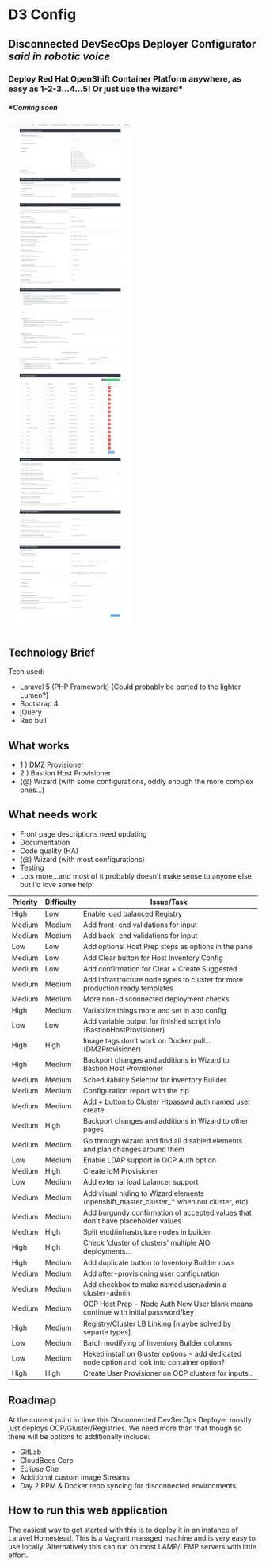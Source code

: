 # D3 Config
## Disconnected DevSecOps Deployer Configurator *said in robotic voice*

### Deploy Red Hat OpenShift Container Platform anywhere, as easy as 1-2-3...4...5! Or just use the wizard*

##### *Coming soon

![Screenshot of the Wizard](https://raw.githubusercontent.com/kenmoini/d3-config/master/misc/screenshot.png)

## Technology Brief
Tech used:

 - Laravel 5 (PHP Framework) [Could probably be ported to the lighter 
Lumen?]
 - Bootstrap 4
 - jQuery
 - Red bull

## What works
 - 1 ) DMZ Provisioner
 - 2 ) Bastion Host Provisioner
 - (@) Wizard (with some configurations, oddly enough the more complex 
ones...)

## What needs work
 - Front page descriptions need updating
 - Documentation
 - Code quality (HA)
 - (@) Wizard (with most configurations)
 - Testing
 - Lots more...and most of it probably doesn't make sense to anyone else but I'd love some help!

| Priority | Difficulty | Issue/Task                                                                                          |
|----------|------------|-----------------------------------------------------------------------------------------------------|
| High     | Low        | Enable load balanced Registry |
| Medium   | Medium     | Add front-end validations for input |
| Medium   | Medium     | Add back-end validations for input |
| Low      | Low        | Add optional Host Prep steps as options in the panel |
| Medium   | Low        | Add Clear button for Host Inventory Config |
| Medium   | Low        | Add confirmation for Clear + Create Suggested |
| Medium   | Medium     | Add infrastructure node types to cluster for more production ready templates |
| Medium   | Medium     | More non-disconnected deployment checks |
| High     | Medium     | Variablize things more and set in app config |
| Low      | Low        | Add variable output for finished script info (BastionHostProvisioner) |
| High     | High       | Image tags don't work on Docker pull...(DMZProvisioner) |
| High     | Medium     | Backport changes and additions in Wizard to Bastion Host Provisioner |
| Medium   | Medium     | Schedulability Selector for Inventory Builder |
| Medium   | Medium     | Configuration report with the zip |
| Medium   | Medium     | Add + button to Cluster Htpasswd auth named user create |
| Medium   | High       | Backport changes and additions in Wizard to other pages |
| Medium   | Medium     | Go through wizard and find all disabled elements and plan changes around them |
| Low      | Medium     | Enable LDAP support in OCP Auth option |
| Medium   | High       | Create IdM Provisioner |
| Low      | Medium     | Add external load balancer support |
| Medium   | Medium     | Add visual hiding to Wizard elements (openshift_master_cluster_* when not cluster, etc) |
| Medium   | Medium     | Add burgundy confirmation of accepted values that don't have placeholder values |
| Medium   | High       | Split etcd/infrastruture nodes in builder |
| High     | High       | Check 'cluster of clusters' multiple AIO deployments... |
| High     | Medium     | Add duplicate button to Inventory Builder rows |
| Medium   | Medium     | Add after-provisioning user configuration |
| Medium   | Medium     | Add checkbox to make named user/admin a cluster-admin |
| Medium   | Medium     | OCP Host Prep - Node Auth New User blank means continue with initial password/key |
| High     | Medium     | Registry/Cluster LB Linking [maybe solved by separte types] |
| Low      | Medium     | Batch modifying of Inventory Builder columns |
| Low      | Medium     | Heketi install on Gluster options - add dedicated node option and look into container option? |
| High     | High       | Create User Provisioner on OCP clusters for inputs... |


## Roadmap
At the current point in time this Disconnected DevSecOps Deployer mostly 
just deploys OCP/Gluster/Registries.  We need more than that though so 
there will be options to additionally include:

 - GitLab
 - CloudBees Core
 - Eclipse Che
 - Additional custom Image Streams
 - Day 2 RPM & Docker repo syncing for disconnected environments

## How to run this web application
The easiest way to get started with this is to deploy it in an instance 
of Laravel Homestead.  This is a Vagrant managed machine and is very 
easy to use locally.  Alternatively this can run on most LAMP/LEMP 
servers with little effort.
